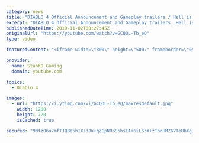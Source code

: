 ```yaml
---
category: news
title: "DIABLO 4 Official Announcement and Gameplay trailers / Hell is Coming"
excerpt: "DIABLO 4 Official Announcement and Gameplay trailers. Hell is Coming my friends. For more game videos and trailers hit that like button, comment,share and ..."
publishedDateTime: 2019-11-02T08:27:45Z
originalUrl: "https://youtube.com/watch?v=GCQOL-Tb_eQ"
type: video

featuredContent: "<iframe width=\"800\" height=\"500\" frameborder=\"0\" src=\"https://www.youtube.com/embed/GCQOL-Tb_eQ\" allow=\"accelerometer; autoplay; encrypted-media; gyroscope; picture-in-picture\" allowfullscreen></iframe>"

provider:
  name: StanKO Gaming
  domain: youtube.com

topics:
  - Diablo 4

images:
  - url: "https://i.ytimg.com/vi/GCQOL-Tb_eQ/maxresdefault.jpg"
    width: 1280
    height: 720
    isCached: true

secured: "9dfzO6u7mfTJQ8e5h1Xs3Jk+qZGpNR3S5hsEA+6iLS3X+zTbnHMZGVTeUbXgJZC19xWTTeKWDJXzbiPEqWniG4wNQjkZYg7A6d2bQQjGwxIgERCwtH79/WyjFph6XO6BWLpuSXYcwPFOzmsbd/KQaIJGWXNZYGTZ6HRyjj/fDpRCVC9EqQ6C8HBpPbzIp965sl6owZIFJl2FVCXqqphwxDER5h+xGCSm+tuTdLEAp2MGUMmk2Pv2mwl4rWH0WzxuSeqJflHXJ6Z4N1oqRmzj+CS99Dx0y9vtc9uJfg3AKXsWu/Xcr2v59jBGnbPAuJYXINe6CsYet7TGMnAFGspCWMEwMd0vrt0ygkqoMLCrgAh1Qb6lzs6ZI8JPx+23oLZe32Q+Ocv8NWs0lTDRb0ZwhyuvBsPod7xtwHYXTu7uTOWMF/yGYB26q8Z5qNtmXGU9;yaxyBWLiqHwmOZKG1gX/+g=="
---
```


